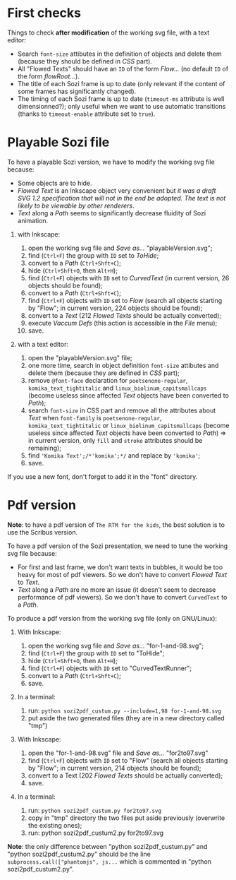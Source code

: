 First checks
============

Things to check **after modification** of the working svg file, with a text editor: 

* Search `font-size` attibutes in the definition of objects and delete them (because they should be defined in _CSS_ part).
* All "Flowed Texts" should have an `ID` of the form _Flow..._ (no default `ID` of the form _flowRoot..._).
* The title of each Sozi frame is up to date (only relevant if the content of some frames has significantly changed).
* The timing of each Sozi frame is up to date (`timeout-ms` attribute is well dimensionned?); only useful when we want to use automatic transitions (thanks to `timeout-enable` attribute set to `true`).

Playable Sozi file 
==================

To have a playable Sozi version, we have to modify the working svg file because:

* Some objects are to hide.
* _Flowed Text_ is an Inkscape object very convenient but _it was a draft SVG 1.2 specification that will not in the end be adopted. The text is not likely to be viewable by other renderers_.
* _Text_ along a _Path_ seems to significantly decrease fluidity of Sozi animation.

1. with Inkscape:

    1. open the working svg file and _Save as..._ "playableVersion.svg";
    2. find (`Ctrl+F`) the group with `ID` set to _ToHide_;
    3. convert to a _Path_ (`Ctrl+Shft+C`);
    4. hide (`Ctrl+Shft+O`, then `Alt+H`);
    5. find (`Ctrl+F`) objects with `ID` set to _CurvedText_ (in current version, 26 objects should be found);
    6. convert to a _Path_ (`Ctrl+Shft+C`);
    7. find (`Ctrl+F`) objects with `ID` set to _Flow_ (search all objects starting by "Flow"; in current version, 224 objects should be found);
    8. convert to a _Text_ (212 _Flowed Texts_ should be actually converted);
    9. execute _Vaccum Defs_ (this action is accessible in the _File_ menu);
    10. save.

2. with a text editor:

    1. open the "playableVersion.svg" file;
    2. one more time, search in object definition `font-size` attibutes and delete them (because they are defined in _CSS_ part);
    3. remove `@font-face` declaration for `poetsenone-regular`, `komika_text_tightitalic` and `linux_biolinum_capitsmallcaps` (become useless since affected _Text_ objects have been converted to _Path_);
    4. search `font-size` in CSS part and remove all the attributes about _Text_ when `font-family` is `poetsenone-regular`, `komika_text_tightitalic` or `linux_biolinum_capitsmallcaps` (become useless since affected _Text_ objects have been converted to _Path_) => in current version, only `fill` and `stroke` attributes should be remaining);
    5. find `'Komika Text';/*'komika';*/` and replace by `'komika'`;
    6. save.

If you use a new font, don't forget to add it in the "font" directory.


Pdf version
===========

**Note**: to have a pdf version of `The RTM for the kids`, the best solution is to use the Scribus version.

To have a pdf version of the Sozi presentation, we need to tune the working svg file because:

* For first and last frame, we don't want texts in bubbles, it would be too heavy for most of pdf viewers. So we don't have to convert _Flowed Text_ to _Text_.
* _Text_ along a _Path_ are no more an issue (it doesn't seem to decrease performance of pdf viewers). So we don't have to convert `CurvedText` to a _Path_.

To produce a pdf version from the working svg file (only on GNU/Linux):

1. With Inkscape:

    1. open the working svg file and _Save as..._ "for-1-and-98.svg";
    2. find (`Ctrl+F`) the group with `ID` set to "ToHide";
    3. hide (`Ctrl+Shft+O`, then `Alt+H`);
    4. find (`Ctrl+F`) objects with `ID` set to "CurvedTextRunner";
    5. convert to a _Path_ (`Ctrl+Shft+C`);
    6. save.

2. In a terminal:

    1. run: `python sozi2pdf_custum.py --include=1,98 for-1-and-98.svg`
    2. put aside the two generated files (they are in a new directory called "tmp")

3. With Inkscape:

    1. open the "for-1-and-98.svg" file and _Save as..._ "for2to97.svg"
    2. find (`Ctrl+F`) objects with `ID` set to "Flow" (search all objects starting by "Flow"; in current version, 214 objects should be found);
    3. convert to a Text (202 _Flowed Texts_ should be actually converted);
    4. save.

4. In a terminal:

    1. run: `python sozi2pdf_custum.py for2to97.svg`
    2. copy in "tmp" directory the two files put aside previously (overwrite the existing ones);
    3. run: python sozi2pdf_custum2.py for2to97.svg

**Note**: the only difference between "python sozi2pdf_custum.py" and "python sozi2pdf_custum2.py" should be the line `subprocess.call(["phantomjs", js...` which is commented in "python sozi2pdf_custum2.py".

